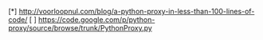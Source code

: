 
[*] http://voorloopnul.com/blog/a-python-proxy-in-less-than-100-lines-of-code/
[ ] https://code.google.com/p/python-proxy/source/browse/trunk/PythonProxy.py